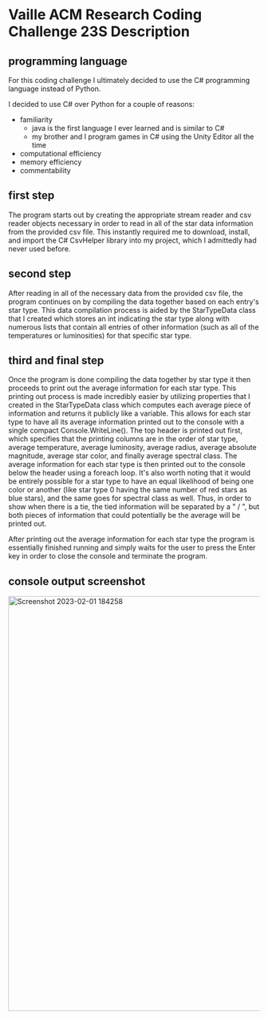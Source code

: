 # Vaille ACM Research Coding Challenge 23S Description
## programming language
For this coding challenge I ultimately decided to use the C# programming language instead of Python.

I decided to use C# over Python for a couple of reasons:

- familiarity
  - java is the first language I ever learned and is similar to C#
  - my brother and I program games in C# using the Unity Editor all the time
- computational efficiency
- memory efficiency
- commentability

## first step
The program starts out by creating the appropriate stream reader and csv reader objects necessary in order to read in all of the star data information from the provided csv file. This instantly required me to download, install, and import the C# CsvHelper library into my project, which I admittedly had never used before.

## second step
After reading in all of the necessary data from the provided csv file, the program continues on by compiling the data together based on each entry's star type. This data compilation process is aided by the StarTypeData class that I created which stores an int indicating the star type along with numerous lists that contain all entries of other information (such as all of the temperatures or luminosities) for that specific star type.

## third and final step
Once the program is done compiling the data together by star type it then proceeds to print out the average information for each star type. This printing out process is made incredibly easier by utilizing properties that I created in the StarTypeData class which computes each average piece of information and returns it publicly like a variable. This allows for each star type to have all its average information printed out to the console with a single compact Console.WriteLine(). The top header is printed out first, which specifies that the printing columns are in the order of star type, average temperature, average luminosity, average radius, average absolute magnitude, average star color, and finally average spectral class. The average information for each star type is then printed out to the console below the header using a foreach loop. It's also worth noting that it would be entirely possible for a star type to have an equal likelihood of being one color or another (like star type 0 having the same number of red stars as blue stars), and the same goes for spectral class as well. Thus, in order to show when there is a tie, the tied information will be separated by a " / ", but both pieces of information that could potentially be the average will be printed out.

After printing out the average information for each star type the program is essentially finished running and simply waits for the user to press the Enter key in order to close the console and terminate the program.

## console output screenshot
<img width="832" alt="Screenshot 2023-02-01 184258" src="https://user-images.githubusercontent.com/58710277/216202715-f089562b-a195-4008-8144-aa00662ab77c.png">
